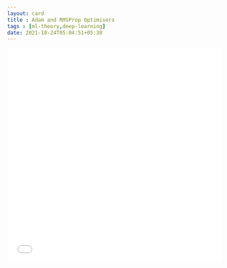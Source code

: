 ```yaml
---
layout: card
title : Adam and RMSProp Optimisers
tags : [ml-theory,deep-learning]
date: 2021-10-24T05:04:51+05:30
---
```


<!--<embed src="{{site.dev-images}}/2021-10-24-adam-and-rmsprop.pdf" width="500" height="500"  type="application/pdf" frameborder="0" allowfullscreen>-->
<embed src="{{site.images}}/2021-10-24-adam-and-rmsprop.pdf" width="500" height="500"  type="application/pdf" frameborder="0" allowfullscreen>
    